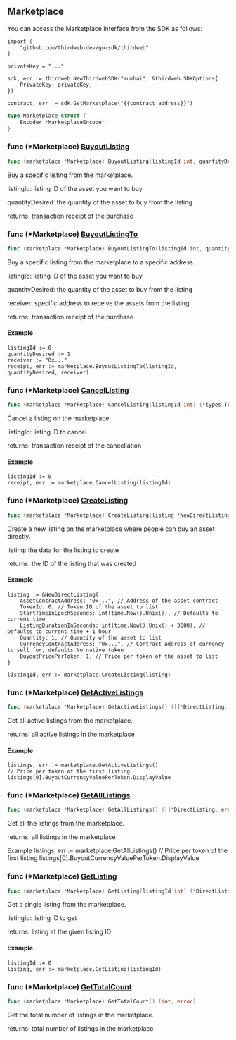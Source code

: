 
## Marketplace

You can access the Marketplace interface from the SDK as follows:

```
import (
	"github.com/thirdweb-dev/go-sdk/thirdweb"
)

privateKey = "..."

sdk, err := thirdweb.NewThirdwebSDK("mumbai", &thirdweb.SDKOptions{
	PrivateKey: privateKey,
})

contract, err := sdk.GetMarketplace("{{contract_address}}")
```

```go
type Marketplace struct {
    Encoder *MarketplaceEncoder
}
```

### func \(\*Marketplace\) [BuyoutListing](<https://github.com/thirdweb-dev/go-sdk/blob/main/thirdweb/marketplace.go#L157>)

```go
func (marketplace *Marketplace) BuyoutListing(listingId int, quantityDesired int) (*types.Transaction, error)
```

Buy a specific listing from the marketplace\.

listingId: listing ID of the asset you want to buy

quantityDesired: the quantity of the asset to buy from the listing

returns: transaction receipt of the purchase

### func \(\*Marketplace\) [BuyoutListingTo](<https://github.com/thirdweb-dev/go-sdk/blob/main/thirdweb/marketplace.go#L177>)

```go
func (marketplace *Marketplace) BuyoutListingTo(listingId int, quantityDesired int, receiver string) (*types.Transaction, error)
```

Buy a specific listing from the marketplace to a specific address\.

listingId: listing ID of the asset you want to buy

quantityDesired: the quantity of the asset to buy from the listing

receiver: specific address to receive the assets from the listing

returns: transaction receipt of the purchase

#### Example

```
listingId := 0
quantityDesired := 1
receiver := "0x..."
receipt, err := marketplace.BuyoutListingTo(listingId, quantityDesired, receiver)
```

### func \(\*Marketplace\) [CancelListing](<https://github.com/thirdweb-dev/go-sdk/blob/main/thirdweb/marketplace.go#L136>)

```go
func (marketplace *Marketplace) CancelListing(listingId int) (*types.Transaction, error)
```

Cancel a listing on the marketplace\.

listingId: listing ID to cancel

returns: transaction receipt of the cancellation

#### Example

```
listingId := 0
receipt, err := marketplace.CancelListing(listingId)
```

### func \(\*Marketplace\) [CreateListing](<https://github.com/thirdweb-dev/go-sdk/blob/main/thirdweb/marketplace.go#L244>)

```go
func (marketplace *Marketplace) CreateListing(listing *NewDirectListing) (int, error)
```

Create a new listing on the marketplace where people can buy an asset directly\.

listing: the data for the listing to create

returns: the ID of the listing that was created

#### Example

```
listing := &NewDirectListing{
	AssetContractAddress: "0x...", // Address of the asset contract
	TokenId: 0, // Token ID of the asset to list
	StartTimeInEpochSeconds: int(time.Now().Unix()), // Defaults to current time
	ListingDurationInSeconds: int(time.Now().Unix() + 3600), // Defaults to current time + 1 hour
	Quantity: 1, // Quantity of the asset to list
	CurrencyContractAddress: "0x...", // Contract address of currency to sell for, defaults to native token
	BuyoutPricePerToken: 1, // Price per token of the asset to list
}

listingId, err := marketplace.CreateListing(listing)
```

### func \(\*Marketplace\) [GetActiveListings](<https://github.com/thirdweb-dev/go-sdk/blob/main/thirdweb/marketplace.go#L93>)

```go
func (marketplace *Marketplace) GetActiveListings() ([]*DirectListing, error)
```

Get all active listings from the marketplace\.

returns: all active listings in the marketplace

#### Example

```
listings, err := marketplace.GetActiveListings()
// Price per token of the first listing
listings[0].BuyoutCurrencyValuePerToken.DisplayValue
```

### func \(\*Marketplace\) [GetAllListings](<https://github.com/thirdweb-dev/go-sdk/blob/main/thirdweb/marketplace.go#L110>)

```go
func (marketplace *Marketplace) GetAllListings() ([]*DirectListing, error)
```

Get all the listings from the marketplace\.

returns: all listings in the marketplace

Example listings, err := marketplace\.GetAllListings\(\) // Price per token of the first listing listings\[0\]\.BuyoutCurrencyValuePerToken\.DisplayValue

### func \(\*Marketplace\) [GetListing](<https://github.com/thirdweb-dev/go-sdk/blob/main/thirdweb/marketplace.go#L67>)

```go
func (marketplace *Marketplace) GetListing(listingId int) (*DirectListing, error)
```

Get a single listing from the marketplace\.

listingId: listing ID to get

returns: listing at the given listing ID

#### Example

```
listingId := 0
listing, err := marketplace.GetListing(listingId)
```

### func \(\*Marketplace\) [GetTotalCount](<https://github.com/thirdweb-dev/go-sdk/blob/main/thirdweb/marketplace.go#L117>)

```go
func (marketplace *Marketplace) GetTotalCount() (int, error)
```

Get the total number of listings in the marketplace\.

returns: total number of listings in the marketplace
